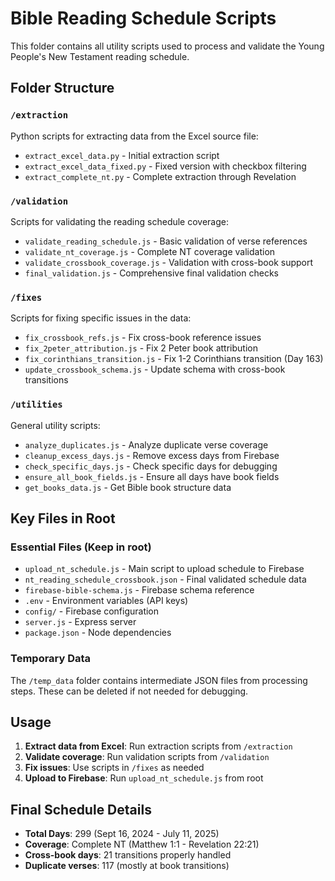 # Bible Reading Schedule Scripts

This folder contains all utility scripts used to process and validate the Young People's New Testament reading schedule.

## Folder Structure

### `/extraction`
Python scripts for extracting data from the Excel source file:
- `extract_excel_data.py` - Initial extraction script
- `extract_excel_data_fixed.py` - Fixed version with checkbox filtering
- `extract_complete_nt.py` - Complete extraction through Revelation

### `/validation`
Scripts for validating the reading schedule coverage:
- `validate_reading_schedule.js` - Basic validation of verse references
- `validate_nt_coverage.js` - Complete NT coverage validation
- `validate_crossbook_coverage.js` - Validation with cross-book support
- `final_validation.js` - Comprehensive final validation checks

### `/fixes`
Scripts for fixing specific issues in the data:
- `fix_crossbook_refs.js` - Fix cross-book reference issues
- `fix_2peter_attribution.js` - Fix 2 Peter book attribution
- `fix_corinthians_transition.js` - Fix 1-2 Corinthians transition (Day 163)
- `update_crossbook_schema.js` - Update schema with cross-book transitions

### `/utilities`
General utility scripts:
- `analyze_duplicates.js` - Analyze duplicate verse coverage
- `cleanup_excess_days.js` - Remove excess days from Firebase
- `check_specific_days.js` - Check specific days for debugging
- `ensure_all_book_fields.js` - Ensure all days have book fields
- `get_books_data.js` - Get Bible book structure data

## Key Files in Root

### Essential Files (Keep in root)
- `upload_nt_schedule.js` - Main script to upload schedule to Firebase
- `nt_reading_schedule_crossbook.json` - Final validated schedule data
- `firebase-bible-schema.js` - Firebase schema reference
- `.env` - Environment variables (API keys)
- `config/` - Firebase configuration
- `server.js` - Express server
- `package.json` - Node dependencies

### Temporary Data
The `/temp_data` folder contains intermediate JSON files from processing steps. These can be deleted if not needed for debugging.

## Usage

1. **Extract data from Excel**: Run extraction scripts from `/extraction`
2. **Validate coverage**: Run validation scripts from `/validation`
3. **Fix issues**: Use scripts in `/fixes` as needed
4. **Upload to Firebase**: Run `upload_nt_schedule.js` from root

## Final Schedule Details

- **Total Days**: 299 (Sept 16, 2024 - July 11, 2025)
- **Coverage**: Complete NT (Matthew 1:1 - Revelation 22:21)
- **Cross-book days**: 21 transitions properly handled
- **Duplicate verses**: 117 (mostly at book transitions)